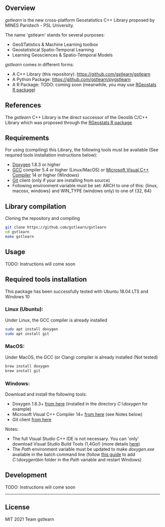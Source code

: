 ## Overview
*gstlearn* is the new cross-platform Geostatistics C++ Library proposed by MINES Paristech - PSL University.

The name 'gstlearn' stands for several purposes:
  * GeoSTatistics & Machine Learning toolbox
  * Geostatistical Spatio-Temporal Learning
  * Learning Geosciences & Spatio-Temporal Models

*gstlearn* comes in different forms:
  * A C++ Library (this repository): https://github.com/gstlearn/gstlearn
  * A Python Package: https://github.com/gstlearn/pygstlearn
  * A R Package: TODO: coming soon (meanwhile, you may use [RGeostats R package](http://cg.ensmp.fr/rgeostats))

## References
The *gstlearn* C++ Library is the direct successor of the Geoslib C/C++ Library which was proposed through the [RGeostats R package](http://cg.ensmp.fr/rgeostats)

## Requirements
For using (compiling) this Library, the following tools must be available (See required tools installation instructions below):
  * [Doxygen](https://www.doxygen.nl/download.html) 1.8.3 or higher
  * [GCC](https://gcc.gnu.org) compiler 5.4 or higher (Linux/MacOS) or [Microsoft Visual C++ Compiler](https://visualstudio.microsoft.com/visual-cpp-build-tools) 14 or higher (Windows)
  * [Git](https://git-scm.com/downloads) client (only if your are installing from source)
  * Following environment variable must be set: ARCH to one of this: {linux, macosx, windows} and WIN_TYPE (windows only) to one of {32, 64} 
  
## Library compilation
Cloning the repository and compiling
```sh
git clone https://github.com/gstlearn/gstlearn
cd gstlearn
make gstlearn
```

## Usage
TODO: Instructions will come soon

## Required tools installation
This package has been successfully tested with Ubuntu 18.04 LTS and Windows 10

### Linux (Ubuntu):
Under Linux, the GCC compiler is already installed
```sh
sudo apt install doxygen
sudo apt install git
```

### MacOS:
Under MacOS, the GCC (or Clang) compiler is already installed (Not tested)
```sh
brew install doxygen
brew install git
```

### Windows:
Download and install the following tools:
  * Doxygen 1.8.3+ [from here](https://www.doxygen.nl/download.html) (installed in the directory *C:\\doxygen* for example)
  * Microsoft Visual C++ Compiler 14+ [from here](https://visualstudio.microsoft.com/visual-cpp-build-tools) (see Notes below)
  * Git client [from here](https://gitforwindows.org)
  
Notes:
  * The full Visual Studio C++ IDE is not necessary. You can 'only' download Visual Studio Build Tools (1,4Go!) (more details [here](https://stackoverflow.com/a/44398715))
  * The *Path* environment variable must be updated to make *doxygen.exe* available in the batch command line (follow [this guide](https://stackoverflow.com/questions/44272416/how-to-add-a-folder-to-path-environment-variable-in-windows-10-with-screensho) to add *C:\\doxygen\\bin* folder in the *Path* variable and restart Windows)

## Development
TODO: Instructions will come soon

***

## License
MIT
2021 Team gstlearn
